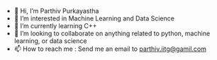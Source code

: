 - 👋 Hi, I’m Parthiv Purkayastha
- 👀 I’m interested in Machine Learning and Data Science
- 🌱 I’m currently learning C++
- 💞️ I’m looking to collaborate on anything related to python, machine learning, or data science
- 📫 How to reach me : Send me an email to parthiv.iitg@gamil.com

<!---
pparthiv/pparthiv is a ✨ special ✨ repository because its `README.md` (this file) appears on your GitHub profile.
You can click the Preview link to take a look at your changes.
--->
